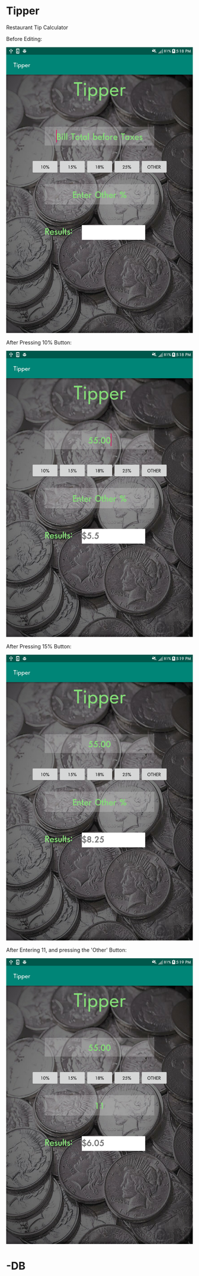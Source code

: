 # Tipper
Restaurant Tip Calculator

Before Editing:

![](Before.png)

After Pressing 10% Button:

![](ten.png)

After Pressing 15% Button:

![](Fifteen.png)

After Entering 11, and pressing the 'Other' Button:

![](eleven.png)


# -DB
